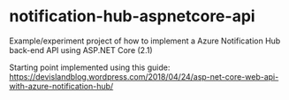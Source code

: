 # notification-hub-aspnetcore-api
Example/experiment project of how to implement a Azure Notification Hub back-end API using ASP.NET Core (2.1)

Starting point implemented using this guide: https://devislandblog.wordpress.com/2018/04/24/asp-net-core-web-api-with-azure-notification-hub/
